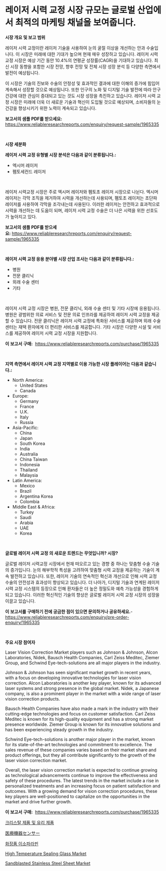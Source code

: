 <p><h1>레이저 시력 교정 시장 규모는 글로벌 산업에서 최적의 마케팅 채널을 보여줍니다.</h1></p><p><strong>시장 개요 및 보고 범위</strong></p>
<p><p>레이저 시력 교정이란 레이저 기술을 사용하여 눈의 굴절 이상을 개선하는 안과 수술입니다. 이 시장은 미래에 대한 기대가 높으며 현재 매우 성장하고 있습니다. 레이저 시력 교정 시장은 예상 기간 동안 10.4%의 연평균 성장률(CAGR)을 기대하고 있습니다. 최신 시장 동향을 포함한 시장 전망, 향후 전망 및 전체 시장 성장 분석 등 다양한 측면에서 발전이 예상됩니다.</p><p>이 시장은 기술의 진보와 수술의 안정성 및 효과적인 결과에 대한 이해의 증가에 힘입어 계속해서 성장할 것으로 예상됩니다. 또한 인구의 노화 및 디지털 기술 발전에 따라 안구 건강에 대한 관심이 증대되고 있는 것도 시장 성장을 촉진하고 있습니다. 레이저 시력 교정 시장은 미래에 더욱 더 새로운 기술과 혁신이 도입될 것으로 예상되며, 소비자들의 눈 건강을 향상시키기 위한 노력이 계속되고 있습니다.</p></p>
<p><strong>보고서의 샘플 PDF를 받으세요:</strong> <a href="https://www.reliableresearchreports.com/enquiry/request-sample/1965335">https://www.reliableresearchreports.com/enquiry/request-sample/1965335</a></p>
<p>&nbsp;</p>
<p><strong>시장 세분화</strong></p>
<p><strong>레이저 시력 교정 유형별 시장 분석은 다음과 같이 분류됩니다.:</strong></p>
<p><ul><li>엑시머 레이저</li><li>펨토세컨드 레이저</li></ul></p>
<p>&nbsp;</p>
<p><p>레이저 시력교정 시장은 주로 엑시머 레이저와 펨토초 레이저 시장으로 나뉜다. 엑시머 레이저는 각막 조직을 제거하여 시력을 개선하는데 사용되며, 펨토초 레이저는 초단파 레이저를 사용하여 각막을 조각내는데 사용된다. 이러한 레이저는 안전하고 효과적으로 시력을 개선하는 데 도움이 되며, 레이저 시력 교정 수술은 더 나은 시력을 위한 선호도가 높아지고 있다.</p></p>
<p><strong>보고서의 샘플 PDF를 받으세요:</strong>&nbsp;<a href="https://www.reliableresearchreports.com/enquiry/request-sample/1965335">https://www.reliableresearchreports.com/enquiry/request-sample/1965335</a></p>
<p>&nbsp;</p>
<p><strong> 레이저 시력 교정 응용 분야별 시장 산업 조사는 다음과 같이 분류됩니다.:</strong></p>
<p><ul><li>병원</li><li>전문 클리닉</li><li>외래 수술 센터</li><li>기타</li></ul></p>
<p>&nbsp;</p>
<p><p>레이저 시력 교정 시장은 병원, 전문 클리닉, 외래 수술 센터 및 기타 시장에 응용됩니다. 병원은 광범위한 의료 서비스 및 전문 의료 인프라를 제공하여 레이저 시력 교정을 제공할 수 있습니다. 전문 클리닉은 레이저 시력 교정에 특화된 서비스를 제공하며 외래 수술 센터는 재택 환자에게 더 편리한 서비스를 제공합니다. 기타 시장은 다양한 시설 및 서비스를 제공하여 레이저 시력 교정 시장을 지원합니다.</p></p>
<p><strong>이 보고서 구매:</strong>&nbsp; <a href="https://www.reliableresearchreports.com/purchase/1965335">https://www.reliableresearchreports.com/purchase/1965335</a></p>
<p>&nbsp;</p>
<p><strong>지역 측면에서 레이저 시력 교정 지역별로 이용 가능한 시장 플레이어는 다음과 같습니다.:</strong></p>
<p><ul>
    <li>
        North America:
        <ul>
            <li>United States</li>
            <li>Canada</li>
        </ul>
    </li>
    <li>
        Europe:
        <ul>
            <li>Germany</li>
            <li>France</li>
            <li>U.K.</li>
            <li>Italy</li>
            <li>Russia</li>
        </ul>
    </li>
    <li>
        Asia-Pacific:
        <ul>
            <li>China</li>
            <li>Japan</li>
            <li>South Korea</li>
            <li>India</li>
            <li>Australia</li>
            <li>China Taiwan</li>
            <li>Indonesia</li>
            <li>Thailand</li>
            <li>Malaysia</li>
        </ul>
    </li>
    <li>
        Latin America:
        <ul>
            <li>Mexico</li>
            <li>Brazil</li>
            <li>Argentina Korea</li>
            <li>Colombia</li>
        </ul>
    </li>
    <li>
        Middle East & Africa:
        <ul>
            <li>Turkey</li>
            <li>Saudi</li>
            <li>Arabia</li>
            <li>UAE</li>
            <li>Korea</li>
        </ul>
    </li>
    </ul></p>
<p>&nbsp;</p>
<p><strong>글로벌 레이저 시력 교정 의 새로운 트렌드는 무엇입니까? 시장?</strong></p>
<p><p>글로벌 레이저 시력교정 시장에서 현재 떠오르고 있는 경향 중 하나는 맞춤형 수술 기술의 증가입니다. 눈의 해부학적 특성을 고려하여 맞춤형 시력 교정을 제공하는 기술이 계속 발전하고 있습니다. 또한, 레이저 기술의 연속적인 혁신과 개선으로 인해 시력 교정 수술의 안전성과 효과성이 향상되고 있습니다. 더 나아가, 디지털 기술과 연계된 레이저 시력 교정 시스템의 등장으로 인해 환자들은 더 높은 정밀도와 예측 가능성을 경험하게 되고 있습니다. 이러한 혁신적인 기술의 향상은 글로벌 레이저 시력 교정 시장의 성장을 이끌고 있습니다.</p></p>
<p><strong>이 보고서를 구매하기 전에 궁금한 점이 있으면 문의하거나 공유하세요.</strong>- <a href="https://www.reliableresearchreports.com/enquiry/pre-order-enquiry/1965335">https://www.reliableresearchreports.com/enquiry/pre-order-enquiry/1965335</a></p>
<p>&nbsp;</p>
<p><strong>주요 시장 참여자</strong></p>
<p><p>Laser Vision Correction Market players such as Johnson & Johnson, Alcon Laboratories, Nidek, Bausch Health Companies, Carl Zeiss Meditec, Ziemer Group, and Schwind Eye-tech-solutions are all major players in the industry. </p><p>Johnson & Johnson has seen significant market growth in recent years, with a focus on developing innovative technologies for laser vision correction. Alcon Laboratories is another key player, known for its advanced laser systems and strong presence in the global market. Nidek, a Japanese company, is also a prominent player in the market with a wide range of laser vision correction products.</p><p>Bausch Health Companies have also made a mark in the industry with their cutting-edge technologies and focus on customer satisfaction. Carl Zeiss Meditec is known for its high-quality equipment and has a strong market presence worldwide. Ziemer Group is known for its innovative solutions and has been experiencing steady growth in the industry.</p><p>Schwind Eye-tech-solutions is another major player in the market, known for its state-of-the-art technologies and commitment to excellence. The sales revenue of these companies varies based on their market share and product offerings, but they all contribute significantly to the growth of the laser vision correction market.</p><p>Overall, the laser vision correction market is expected to continue growing as technological advancements continue to improve the effectiveness and safety of these procedures. The latest trends in the market include a rise in personalized treatments and an increasing focus on patient satisfaction and outcomes. With a growing demand for vision correction procedures, these key players are well-positioned to capitalize on the opportunities in the market and drive further growth.</p></p>
<p><strong>이 보고서 구매:</strong>&nbsp;&nbsp;<a href="https://www.reliableresearchreports.com/purchase/1965335">https://www.reliableresearchreports.com/purchase/1965335</a></p>
<p><p><a href="https://medium.com/@brionnaboyle/%ED%81%AC%EB%A6%AC%EC%8A%A4%ED%83%88%EA%B3%BC-%EC%9C%A0%EB%A6%AC%EC%A0%9C%ED%92%88-%EC%8B%9C%EC%9E%A5-%EB%B6%84%EC%84%9D-%EB%B0%8F-%ED%81%AC%EA%B8%B0%EB%8A%94-2024%EB%85%84%EB%B6%80%ED%84%B0-2031%EB%85%84%EA%B9%8C%EC%A7%80%EC%9D%98-%EA%B8%B0%EA%B0%84%EC%9D%84-%EB%8C%80%EC%83%81%EC%9C%BC%EB%A1%9C-%EC%98%88%EC%B8%A1%EB%90%A9%EB%8B%88%EB%8B%A4-8a586cb727b0">크리스탈 제품 및 유리 제품</a></p><p><a href="https://medium.com/@kyaorris56456/%E5%8C%BB%E7%99%82%E6%A9%9F%E5%99%A8%E3%82%BB%E3%83%B3%E3%82%B5%E3%83%BC%E5%B8%82%E5%A0%B4%E5%88%86%E6%9E%90-%E3%81%9D%E3%81%AEcagr-%E5%B8%82%E5%A0%B4%E3%82%BB%E3%82%B0%E3%83%A1%E3%83%B3%E3%83%86%E3%83%BC%E3%82%B7%E3%83%A7%E3%83%B3-%E3%81%8A%E3%82%88%E3%81%B3%E3%82%B0%E3%83%AD%E3%83%BC%E3%83%90%E3%83%AB%E7%94%A3%E6%A5%AD%E6%A6%82%E8%A6%81-debf060a24da">医療機器センサー</a></p><p><a href="https://github.com/nuekbpymrrz5/Market-Research-Report-List-1/blob/main/46486962032.md">화장품 이소파라핀</a></p><p><a href="https://github.com/castoriffic/Market-Research-Report-List-3/blob/main/high-temperature-sealing-glass-market.md">High Temperature Sealing Glass Market</a></p><p><a href="https://github.com/yoshih12/Market-Research-Report-List-2/blob/main/sandblasted-stainless-steel-sheet-market.md">Sandblasted Stainless Steel Sheet Market</a></p></p>
